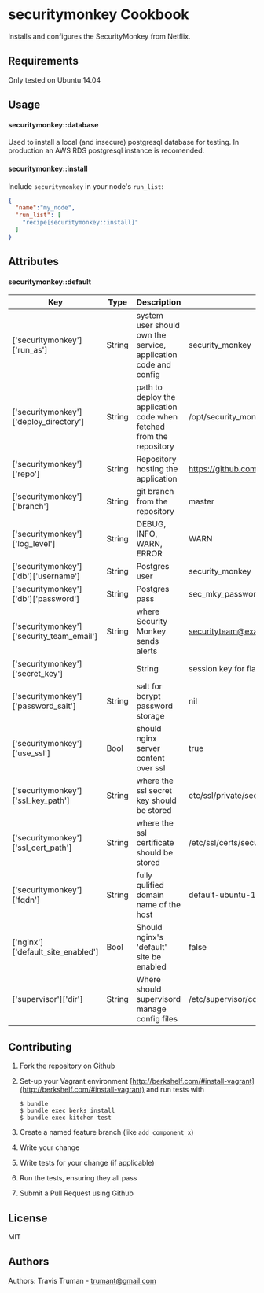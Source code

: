 securitymonkey Cookbook
=======================

Installs and configures the SecurityMonkey from Netflix.

Requirements
------------
Only tested on Ubuntu 14.04

Usage
-----
#### securitymonkey::database

Used to install a local (and insecure) postgresql database for testing. In production an AWS RDS postgresql instance is recomended. 

#### securitymonkey::install

Include `securitymonkey` in your node's `run_list`:

```json
{
  "name":"my_node",
  "run_list": [
    "recipe[securitymonkey::install]"
  ]
}
```

Attributes
----------
#### securitymonkey::default

|Key                                        |Type   |Description    |Default    |
|-------------------------------------------|-------|---------------|-----------|
|['securitymonkey']['run_as']               |String |system user should own the service, application code and config |security_monkey |
|['securitymonkey']['deploy_directory']     |String |path to deploy the application code when fetched from the repository |/opt/security_monkey |
|['securitymonkey']['repo']                 |String |Repository hosting the application |https://github.com/Netflix/security_monkey.git |
|['securitymonkey']['branch']               |String |git branch from the repository |master | 
|['securitymonkey']['log_level']            |String |DEBUG, INFO, WARN, ERROR |WARN |
|['securitymonkey']['db']['username']       |String |Postgres user |security_monkey |
|['securitymonkey']['db']['password']       |String |Postgres pass |sec_mky_password |
|['securitymonkey']['security_team_email']  |String |where Security Monkey sends alerts |securityteam@example.com |
|['securitymonkey']['secret_key']|          |String |session key for flask user sessions |nil |
|['securitymonkey']['password_salt']        |String |salt for bcrypt password storage |nil |
|['securitymonkey']['use_ssl']              |Bool   |should nginx server content over ssl |true |
|['securitymonkey']['ssl_key_path']         |String |where the ssl secret key should be stored |etc/ssl/private/securitymonkey.key |
|['securitymonkey']['ssl_cert_path']        |String |where the ssl certificate should be stored |/etc/ssl/certs/securitymonkey.pem |
|['securitymonkey']['fqdn']                 |String |fully qulified domain name of the host |default-ubuntu-1404.vagrantup.com |
|['nginx']['default_site_enabled']          |Bool   |Should nginx's 'default' site be enabled |false |
|['supervisor']['dir']                      |String |Where should supervisord manage config files |/etc/supervisor/conf.d |


Contributing
------------

1. Fork the repository on Github
1. Set-up your Vagrant environment [http://berkshelf.com/#install-vagrant](http://berkshelf.com/#install-vagrant) and run tests with
    ```shell
    $ bundle
    $ bundle exec berks install
    $ bundle exec kitchen test
    ```

1. Create a named feature branch (like `add_component_x`)
1. Write your change
1. Write tests for your change (if applicable)
1. Run the tests, ensuring they all pass
1. Submit a Pull Request using Github

License
-------

MIT

Authors
-------
Authors: Travis Truman - trumant@gmail.com
